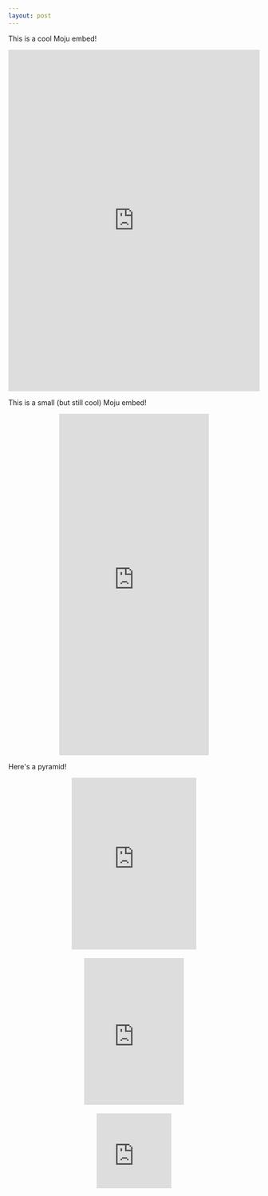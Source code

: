 ```yaml
---
layout: post
---
```


This is a cool Moju embed!

<style>.moju-container{position:relative;margin:0 auto;padding:100% 0 180px;max-width:600px;height:0;overflow:hidden;}.moju-container iframe{position:absolute;top:0;left:0;width:100%;height:100%;}</style><div class="moju-container"><iframe src="https://getmoju.com/e/xBEmpSS1LIEB" seamless frameBorder="0" style="border:none;"></iframe></div>

This is a small (but still cool) Moju embed!

<style>.small {max-width:300px}</style>
<div class="moju-container small"><iframe src="https://getmoju.com/e/xBEmpSS1LIEB" seamless frameBorder="0" style="border:none;"></iframe></div>

Here's a pyramid!

<div class="moju-container" style="padding:344px 0 0;max-width: 250px"><iframe src="https://getmoju.com/e/RTqfSzIQhoEB" seamless frameBorder="0" style="border:none;"></iframe></div>

<br>

<div class="moju-container" style="padding:294px 0 0;max-width: 200px"><iframe src="https://getmoju.com/e/QmOzKtZagIEB" seamless frameBorder="0" style="border:none;"></iframe></div>

<br>

<div class="moju-container" style="padding:150px 0 0;max-width: 150px"><iframe src="https://getmoju.com/e/RMqclttxu38B" seamless frameBorder="0" style="border:none;"></iframe></div>
